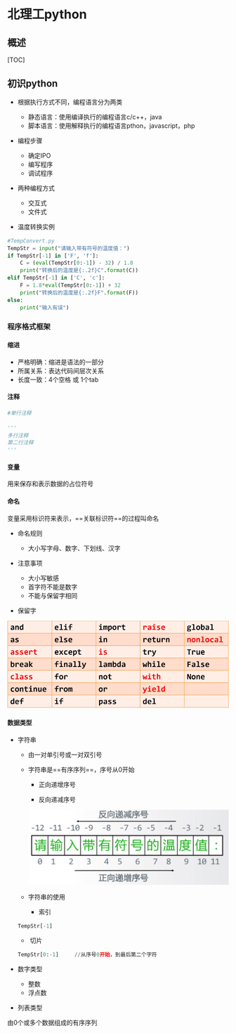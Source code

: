 # 北理工python

## 概述

[TOC]

## 初识python

- 根据执行方式不同，编程语言分为两类
  - 静态语言：使用编译执行的编程语言c/c++，java
  - 脚本语言：使用解释执行的编程语言pthon，javascript，php

- 编程步骤
  - 确定IPO
  - 编写程序
  - 调试程序

- 两种编程方式
  - 交互式
  - 文件式

- 温度转换实例

```python
#TempConvert.py
TempStr = input("请输入带有符号的温度值：")
if TempStr[-1] in ['F', 'f']:
    C = (eval(TempStr[0:-1]) - 32) / 1.8
    print("转换后的温度是{:.2f}C".format(C))
elif TempStr[-1] in ['C', 'c']:
    F = 1.8*eval(TempStr[0:-1]) + 32
    print("转换后的温度是{:.2f}F".format(F))
else:
    print("输入有误")
```

### 程序格式框架

#### 缩进

- 严格明确：缩进是语法的一部分
- 所属关系：表达代码间层次关系
- 长度一致：4个空格 或 1个tab

#### 注释

```python
#单行注释 

'''
多行注释
第二行注释
'''
```

#### 变量

用来保存和表示数据的占位符号

#### 命名

变量采用标识符来表示，==关联标识符==的过程叫命名

- 命名规则
  - 大小写字母、数字、下划线、汉字

- 注意事项
  - 大小写敏感
  - 首字符不能是数字
  - 不能与保留字相同

- 保留字

![image-20230103152204438](./assets/image-20230103152204438.png)

#### 数据类型

- 字符串

  - 由一对单引号或一对双引号

  - 字符串是==有序序列==，序号从0开始

    - 正向递增序号

    - 反向递减序号

    ![image-20230103153034331](./assets/image-20230103153034331.png)

  - 字符串的使用

    - 索引

  ```python
  TempStr[-1]
  ```

  - ​	切片

  ```python
  TempStr[0:-1]		//从序号0开始，到最后第二个字符
  ```

- 数字类型

  - 整数
  - 浮点数

- 列表类型

由0个或多个数据组成的有序序列

